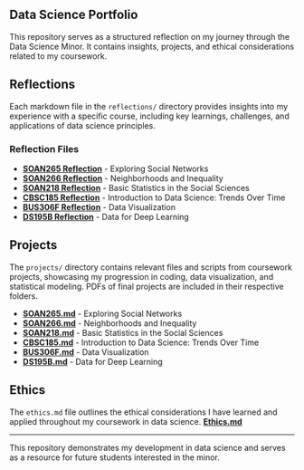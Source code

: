 ## Data Science Portfolio

This repository serves as a structured reflection on my journey through the Data Science Minor. It contains insights, projects, and ethical considerations related to my coursework.

## Reflections
Each markdown file in the `reflections/` directory provides insights into my experience with a specific course, including key learnings, challenges, and applications of data science principles.

### Reflection Files
- **[SOAN265 Reflection](reflections/SOAN265.md)** - Exploring Social Networks
- **[SOAN266 Reflection](reflections/SOAN266.md)** - Neighborhoods and Inequality
- **[SOAN218 Reflection](reflections/SOAN218.md)** - Basic Statistics in the Social Sciences
- **[CBSC185 Reflection](reflections/CBSC185.md)** - Introduction to Data Science: Trends Over Time
- **[BUS306F Reflection](reflections/BUS306F.md)** - Data Visualization
- **[DS195B Reflection](reflections/DS195B.md)** - Data for Deep Learning


## Projects
The `projects/` directory contains relevant files and scripts from coursework projects, showcasing my progression in coding, data visualization, and statistical modeling. PDFs of final projects are included in their respective folders.
- **[SOAN265.md](projects/SOAN265.pdf)** - Exploring Social Networks
- **[SOAN266.md](projects/SOAN266.pdf)** - Neighborhoods and Inequality
- **[SOAN218.md](projects/SOAN218.pdf)** - Basic Statistics in the Social Sciences
- **[CBSC185.md](projects/CBSC185.docx)** - Introduction to Data Science: Trends Over Time
- **[BUS306F.md](projects/BUS306F.md)** - Data Visualization
- **[DS195B.md](projects/DS195B.md)** - Data for Deep Learning


## Ethics
The `ethics.md` file outlines the ethical considerations I have learned and applied throughout my coursework in data science.
**[Ethics.md](ethics/ethics.md)**

---

This repository demonstrates my development in data science and serves as a resource for future students interested in the minor.

